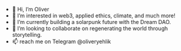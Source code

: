 - 👋 Hi, I’m Oliver
- 👀 I’m interested in web3, applied ethics, climate, and much more!
- 🌱 I’m currently building a solarpunk future with the Dream DAO.
- 💞️ I’m looking to collaborate on regenerating the world through storytelling.
- 📫 reach me on Telegram @oliveryehlik

<!---
oliveryehlik/oliveryehlik is a ✨ special ✨ repository because its `README.md` (this file) appears on your GitHub profile.
You can click the Preview link to take a look at your changes.
--->
